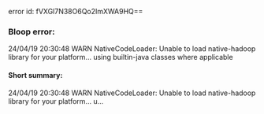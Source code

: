 error id: fVXGl7N38O6Qo2ImXWA9HQ==
### Bloop error:

24/04/19 20:30:48 WARN NativeCodeLoader: Unable to load native-hadoop library for your platform... using builtin-java classes where applicable
#### Short summary: 

24/04/19 20:30:48 WARN NativeCodeLoader: Unable to load native-hadoop library for your platform... u...